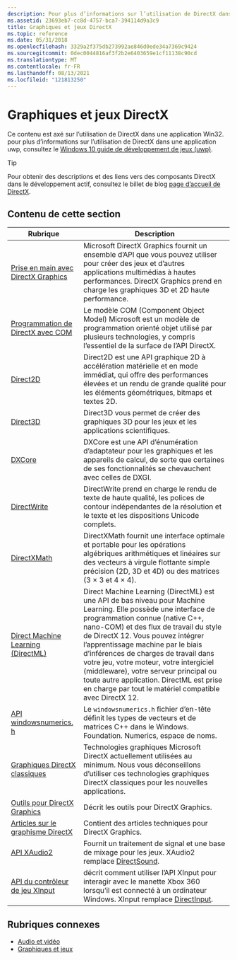 ```yaml
---
description: Pour plus d’informations sur l’utilisation de DirectX dans des applications UWP, consultez Jeux et DirectX (UWP).
ms.assetid: 23693eb7-cc8d-4757-bca7-394114d9a3c9
title: Graphiques et jeux DirectX
ms.topic: reference
ms.date: 05/31/2018
ms.openlocfilehash: 3329a2f375db273992ae846d0ede34a7369c9424
ms.sourcegitcommit: 0dec0044816af3f2b2e6403659e1cf11138c90cd
ms.translationtype: MT
ms.contentlocale: fr-FR
ms.lasthandoff: 08/13/2021
ms.locfileid: "121813250"
---
```

# <a name="directx-graphics-and-gaming"></a>Graphiques et jeux DirectX

Ce contenu est axé sur l’utilisation de DirectX dans une application Win32. pour plus d’informations sur l’utilisation de DirectX dans une application uwp, consultez le [Windows 10 guide de développement de jeux (uwp)](/windows/uwp/gaming/e2e).

> [!TIP]
> Pour obtenir des descriptions et des liens vers des composants DirectX dans le développement actif, consultez le billet de blog [page d’accueil de DirectX](https://devblogs.microsoft.com/directx/landing-page/).

## <a name="in-this-section"></a>Contenu de cette section

| Rubrique | Description |
|-|-|
| [Prise en main avec DirectX Graphics](./getting-started-with-directx-graphics.md) | Microsoft DirectX Graphics fournit un ensemble d’API que vous pouvez utiliser pour créer des jeux et d’autres applications multimédias à hautes performances. DirectX Graphics prend en charge les graphiques 3D et 2D haute performance. |
| [Programmation de DirectX avec COM](prog-dx-with-com.md) | Le modèle COM (Component Object Model) Microsoft est un modèle de programmation orienté objet utilisé par plusieurs technologies, y compris l’essentiel de la surface de l’API DirectX. |
| [Direct2D](./direct2d/direct2d-portal.md) | Direct2D est une API graphique 2D à accélération matérielle et en mode immédiat, qui offre des performances élevées et un rendu de grande qualité pour les éléments géométriques, bitmaps et textes 2D. |
| [Direct3D](./direct3d.md) | Direct3D vous permet de créer des graphiques 3D pour les jeux et les applications scientifiques. |
| [DXCore](./dxcore/dxcore.md) | DXCore est une API d’énumération d’adaptateur pour les graphiques et les appareils de calcul, de sorte que certaines de ses fonctionnalités se chevauchent avec celles de DXGI. |
| [DirectWrite](./directwrite/direct-write-portal.md) | DirectWrite prend en charge le rendu de texte de haute qualité, les polices de contour indépendantes de la résolution et le texte et les dispositions Unicode complets. |
| [DirectXMath](./dxmath/directxmath-portal.md) | DirectXMath fournit une interface optimale et portable pour les opérations algébriques arithmétiques et linéaires sur des vecteurs à virgule flottante simple précision (2D, 3D et 4D) ou des matrices (3 × 3 et 4 × 4). |
| [Direct Machine Learning (DirectML)](/windows/ai/directml/dml) | Direct Machine Learning (DirectML) est une API de bas niveau pour Machine Learning. Elle possède une interface de programmation connue (native C++, nano-COM) et des flux de travail du style de DirectX 12. Vous pouvez intégrer l’apprentissage machine par le biais d’inférences de charges de travail dans votre jeu, votre moteur, votre intergiciel (middleware), votre serveur principal ou toute autre application. DirectML est prise en charge par tout le matériel compatible avec DirectX 12. |
| [API windowsnumerics. h](./numerics_h/windowsnumerics-h-apis-portal.md) | Le `windowsnumerics.h` fichier d’en-tête définit les types de vecteurs et de matrices C++ dans le Windows. Foundation. Numerics, espace de noms. |
| [Graphiques DirectX classiques](./classic-directx-graphics.md) | Technologies graphiques Microsoft DirectX actuellement utilisées au minimum. Nous vous déconseillons d’utiliser ces technologies graphiques DirectX classiques pour les nouvelles applications. |
| [Outils pour DirectX Graphics](./direct3dtools/dx-graphics-tools.md) | Décrit les outils pour DirectX Graphics. |
| [Articles sur le graphisme DirectX](./direct3darticles/directx-graphics-articles-portal.md) | Contient des articles techniques pour DirectX Graphics. |
| [API XAudio2](./xaudio2/xaudio2-apis-portal.md) | Fournit un traitement de signal et une base de mixage pour les jeux. XAudio2 remplace [DirectSound](/previous-versions/windows/desktop/ee416960(v=vs.85)). |
| [API du contrôleur de jeu XInput](./xinput/xinput-game-controller-apis-portal.md) | décrit comment utiliser l’API XInput pour interagir avec le manette Xbox 360 lorsqu’il est connecté à un ordinateur Windows. XInput remplace [DirectInput](/previous-versions/windows/desktop/ee416842(v=vs.85)). |

## <a name="related-topics"></a>Rubriques connexes

* [Audio et vidéo](./audio-and-video.md)
* [Graphiques et jeux](./graphics-and-multimedia.md)
